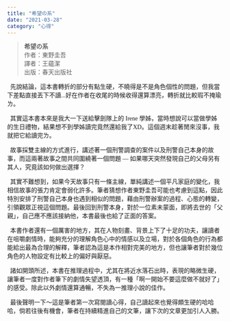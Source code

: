 ```yaml
---
title: "希望の系"
date: "2021-03-28"
category: "心得"
---
```


<style>
img{
    height: 700px;
}
p{
    font-family: "Microsoft JhengHei";
}
</style>

> <B>希望の系</B><br>
> 作者：東野圭吾<br>
> 譯者：王蘊潔<br>
> 出版：春天出版社<br>
<p>&nbsp;
    先說結論，這本書轉折的部分有點生硬，不曉得是不是角色個性的問題，但我當下差點直接丟下不讀...好在作者在收尾的時候收得還算漂亮，轉折就比較瑕不掩瑜ㄌ。
</p>
<p>&nbsp;
    其實這本書本來是我大一下送給擊劍隊上的 Irene 學姊，當時想說可以當做學姊的生日禮物，結果想不到學姊讀完竟然還給我了XD。這個週末趁著閒來沒事，我就把它給讀完ㄌ。
</p>
<p>&nbsp;
    故事採雙主線的方式進行，講述著一個刑警調查的案件以及刑警自己本身的故事，而這兩著故事之間共同圍繞著一個問題 — 如果哪天突然發現自己的父母另有其人，究竟該如何做出選擇？
</p>
<p>&nbsp;
    其實不難想到，如果今天故事只有一條主線，單純講述一個平凡家庭的變化，我相信故事的張力肯定會弱化許多。筆者猜想作者東野圭吾可能也考慮到這點，因此特別安排了刑警自己本身也遇到相似的問題，藉由刑警辦案的過程、心態的轉變，引領觀眾正視這個問題。最後回到刑警本身，對於一位素未蒙面，即將去世的「父親」，自己應不應該接納他，本書最後也給了正面的答案。
</p>
<p>&nbsp;
    本書作者還有一個厲害的地方，其在人物刻畫、背景上下了十足的功夫，讓讀者在咀嚼劇情時，能夠充分的理解角色心中的情感以及立場，對於各個角色的行為都能給出最為合理的解釋，筆者認為這是本作相對完美的地方，但也讓筆者對於幾位角色的人物設定有比較上的偏好與厭惡。
</p>
<p>&nbsp;
    諸如開頭所述，本書在推理過程中，尤其在將近水落石出時，表現的略微生硬，讓筆者一度對作者筆下的劇情失望透頂，有一種「啊一開始不要這麼做不就好了」的感受。除此以外劇情還算通暢，不失為一推理小說的佳作。
</p>
<p>&nbsp;
    最後聲明一下～這是筆者第一次寫閱讀心得，自己讀起來也覺得頗生硬的哈哈哈，倘若往後有機會，筆者在持續精進自己的文筆，讓下次的文章更加引人入勝。
<p>

